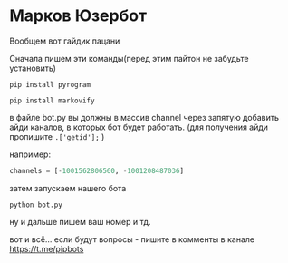 # Марков Юзербот
Вообщем вот гайдик пацани

Сначала пишем эти команды(перед этим пайтон не забудьте установить)

`pip install pyrogram`

`pip install markovify`

в файле bot.py вы должны в массив channel через запятую добавить айди каналов, в которых бот будет работать. (для получения айди пропишите `.['getid'];` )

например:

```py
channels = [-1001562806560, -1001208487036]
```

затем запускаем нашего бота

`python bot.py`

ну и дальше пишем ваш номер и тд.

вот и всё... если будут вопросы - пишите в комменты в канале https://t.me/pipbots
